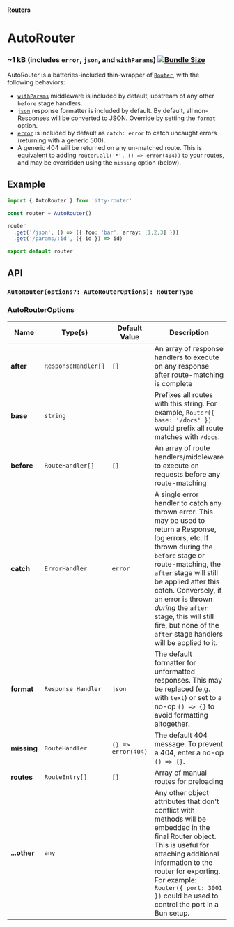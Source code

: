 #### Routers
# AutoRouter <Badge type="warning" text="new in version 4.3+" />

### ~1 kB (includes `error`, `json`, and `withParams`) [![Bundle Size](https://deno.bundlejs.com/?q=itty-router@next/AutoRouter&badge&badge-style=for-the-badge)](https://deno.bundlejs.com/?q=itty-router@next/AutoRouter)

AutoRouter is a batteries-included thin-wrapper of [`Router`](/docs/itty-router/routers/router), with the following behaviors:

- [`withParams`](/docs/itty-router/api#withparams) middleware is included by default, upstream of any other `before` stage handlers.
- [`json`](/docs/itty-router/api#json) response formatter is included by default. By default, all non-Responses will be converted to JSON. Override by setting the `format` option.
- [`error`](/docs/itty-router/api#error) <Badge type="tip" text="response formatter" /> is included by default as `catch: error` to catch uncaught errors (returning with a generic 500).
- A generic 404 will be returned on any un-matched route.  This is equivalent to adding `router.all('*', () => error(404))` to your routes, and may be overridden using the `missing` option (below).

## Example
```ts
import { AutoRouter } from 'itty-router'

const router = AutoRouter()

router
  .get('/json', () => ({ foo: 'bar', array: [1,2,3] }))
  .get('/params/:id', ({ id }) => id)

export default router
```

## API

### `AutoRouter(options?: AutoRouterOptions): RouterType`

### AutoRouterOptions
| Name | Type(s) | Default Value | Description
| --- | --- | --- | ---
| <span class="nowrap">**after** <Badge type="warning" text="v4.3+" /></span> | `ResponseHandler[]` | `[]` | An array of response handlers to execute on any response after route-matching is complete
| **base** | `string` | | Prefixes all routes with this string. For example, `Router({ base: '/docs' })` would prefix all route matches with `/docs`.
| <span class="nowrap">**before** <Badge type="warning" text="v4.3+" /></span> | `RouteHandler[]` | `[]` | An array of route handlers/middleware to execute on requests before any route-matching
| <span class="nowrap">**catch** <Badge type="warning" text="v4.3+" /></span> | `ErrorHandler` | `error` | A single error handler to catch any thrown error.  This may be used to return a Response, log errors, etc. If thrown during the `before` stage or route-matching, the `after` stage will still be applied after this catch. Conversely, if an error is thrown *during* the `after` stage, this will still fire, but none of the `after` stage handlers will be applied to it.
| <span class="nowrap">**format** <Badge type="warning" text="v4.3+" /></span> | `Response Handler` | `json` | The default formatter for unformatted responses.  This may be replaced (e.g. with `text`) or set to a no-op `() => {}` to avoid formatting altogether.
| <span class="nowrap">**missing** <Badge type="warning" text="v4.3+" /></span> | `RouteHandler` | `() => error(404)` | The default 404 message.  To prevent a 404, enter a no-op `() => {}`.
| <span class="nowrap">**routes** <Badge type="danger" text="advanced" /></span> | `RouteEntry[]` | `[]` | Array of manual routes for preloading 
| **...other** <Badge type="warning" text="v4.1+" /> | `any` | | Any other object attributes that don't conflict with methods will be embedded in the final Router object.  This is useful for attaching additional information to the router for exporting.  For example: `Router({ port: 3001 })` could be used to control the port in a Bun setup.


